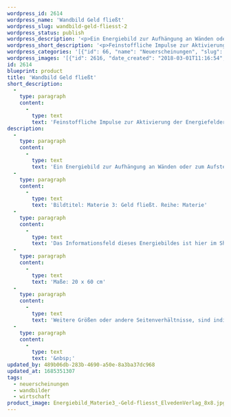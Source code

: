 ```yaml
---
wordpress_id: 2614
wordpress_name: 'Wandbild Geld fließt'
wordpress_slug: wandbild-geld-fliesst-2
wordpress_status: publish
wordpress_description: '<p>Ein Energiebild zur Aufhängung an Wänden oder zum Aufstellen im Raum mit einem aktivierbaren feinstofflichen Schwingungsfeld zu: Energieflüsse – Geld – Materie – Loslassen: Geld, verstanden als eine Form von materialisierter Energie. Diese fließt in unterschiedliche Richtungen. Um sie in ihrem stimmigen, wahrhaftigen Fluss zu unterstützen ist neben einer Ausrichtung auf Stimmigkeit der Geldflüsse, ein negativ wirkendes Festhalten oder Kontrollieren aufzugeben.</p><p>Bildtitel: Materie 3: Geld fließt. Reihe: Materie</p><p>Das Informationsfeld dieses Energiebildes ist hier im Shop auch erhältlich als <a href="https://my.feenbaum.de/produkt/energiekarte-geld-fliesst/">Fotokarte</a></p><p>Maße: 20 x 60 cm</p><p>Weitere Größen oder andere Seitenverhältnisse, sind individuell für Sie innerhalb weniger Tage herstellbar. Bitte kontaktieren Sie uns hierfür unter <a href="mailto:info@elvedenverlag.de">info@elvedenverlag.de</a>.</p><p><a href="https://my.feenbaum.de/anwendung-energie-wandbilder/">Anwendungshinweise</a>      <a href="https://my.feenbaum.de/produktinformation-wandbilder/">Produktinformationen</a></p><p>&nbsp;</p>'
wordpress_short_description: '<p>Feinstoffliche Impulse zur Aktivierung der Energiefelder von Geldströmen<br /><em>Hinweis: Das Wasserzeichen „Elveden Verlag Energiebild“ wird nicht mit gedruckt</em></p>'
wordpress_categories: '[{"id": 66, "name": "Neuerscheinungen", "slug": "neuerscheinungen"}, {"id": 24, "name": "Wandbilder", "slug": "wandbilder"}, {"id": 109, "name": "Wirtschaft", "slug": "wirtschaft"}]'
wordpress_images: '[{"id": 2616, "date_created": "2018-03-01T11:16:54", "date_created_gmt": "2018-03-01T09:16:54", "date_modified": "2018-03-01T11:16:54", "date_modified_gmt": "2018-03-01T09:16:54", "src": "https://my.feenbaum.de/wp-content/uploads/2018/03/Energiebild_Materie3_-Geld-fliesst_ElvedenVerlag_8x8.jpg", "name": "Energiebild_Materie3_ Geld-fliesst_ElvedenVerlag_8x8", "alt": ""}]'
id: 2614
blueprint: product
title: 'Wandbild Geld fließt'
short_description:
  -
    type: paragraph
    content:
      -
        type: text
        text: 'Feinstoffliche Impulse zur Aktivierung der Energiefelder von Geldströmen'
description:
  -
    type: paragraph
    content:
      -
        type: text
        text: 'Ein Energiebild zur Aufhängung an Wänden oder zum Aufstellen im Raum mit einem aktivierbaren feinstofflichen Schwingungsfeld zu: Energieflüsse – Geld – Materie – Loslassen: Geld, verstanden als eine Form von materialisierter Energie. Diese fließt in unterschiedliche Richtungen. Um sie in ihrem stimmigen, wahrhaftigen Fluss zu unterstützen ist neben einer Ausrichtung auf Stimmigkeit der Geldflüsse, ein negativ wirkendes Festhalten oder Kontrollieren aufzugeben.'
  -
    type: paragraph
    content:
      -
        type: text
        text: 'Bildtitel: Materie 3: Geld fließt. Reihe: Materie'
  -
    type: paragraph
    content:
      -
        type: text
        text: 'Das Informationsfeld dieses Energiebildes ist hier im Shop auch erhältlich als Fotokarte'
  -
    type: paragraph
    content:
      -
        type: text
        text: 'Maße: 20 x 60 cm'
  -
    type: paragraph
    content:
      -
        type: text
        text: 'Weitere Größen oder andere Seitenverhältnisse, sind individuell für Sie innerhalb weniger Tage herstellbar. Bitte kontaktieren Sie uns hierfür unter info@elvedenverlag.de.'
  -
    type: paragraph
    content:
      -
        type: text
        text: '&nbsp;'
updated_by: 489b06db-283b-4690-a50e-8a3ba37dc968
updated_at: 1685351307
tags:
  - neuerscheinungen
  - wandbilder
  - wirtschaft
product_image: Energiebild_Materie3_-Geld-fliesst_ElvedenVerlag_8x8.jpg
---
```


